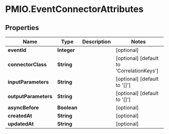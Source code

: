 # PMIO.EventConnectorAttributes

## Properties
Name | Type | Description | Notes
------------ | ------------- | ------------- | -------------
**eventId** | **Integer** |  | [optional] 
**connectorClass** | **String** |  | [optional] [default to &#39;CorrelationKeys&#39;]
**inputParameters** | **String** |  | [optional] [default to &#39;[]&#39;]
**outputParameters** | **String** |  | [optional] [default to &#39;[]&#39;]
**asyncBefore** | **Boolean** |  | [optional] 
**createdAt** | **String** |  | [optional] 
**updatedAt** | **String** |  | [optional] 


